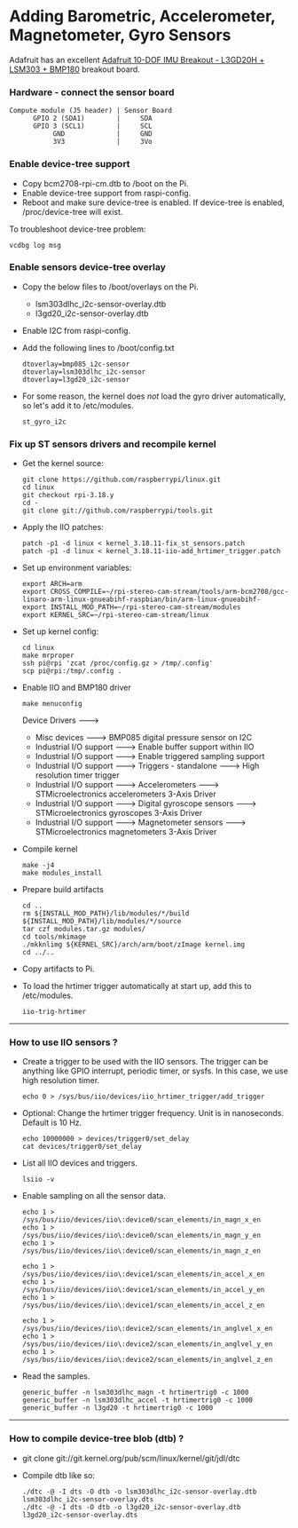 # Adding Barometric, Accelerometer, Magnetometer, Gyro Sensors

Adafruit has an excellent [Adafruit 10-DOF IMU Breakout - L3GD20H + LSM303 + BMP180](http://www.adafruit.com/product/1604) breakout board.

### Hardware - connect the sensor board

```
Compute module (J5 header) | Sensor Board
      GPIO 2 (SDA1)        |     SDA
      GPIO 3 (SCL1)        |     SCL
           GND             |     GND
           3V3             |     3Vo
```

### Enable device-tree support

* Copy bcm2708-rpi-cm.dtb to /boot on the Pi.
* Enable device-tree support from raspi-config.
* Reboot and make sure device-tree is enabled. If device-tree is enabled, /proc/device-tree will exist.

To troubleshoot device-tree problem:

```
vcdbg log msg
```

### Enable sensors device-tree overlay

* Copy the below files to /boot/overlays on the Pi.
    * lsm303dlhc_i2c-sensor-overlay.dtb
    * l3gd20_i2c-sensor-overlay.dtb
* Enable I2C from raspi-config.
* Add the following lines to /boot/config.txt

    ```
    dtoverlay=bmp085_i2c-sensor
    dtoverlay=lsm303dlhc_i2c-sensor
    dtoverlay=l3gd20_i2c-sensor
    ```

* For some reason, the kernel does *not* load the gyro driver automatically, so let's add it to /etc/modules.

    ```
    st_gyro_i2c
    ```

### Fix up ST sensors drivers and recompile kernel

* Get the kernel source:

    ```
    git clone https://github.com/raspberrypi/linux.git
    cd linux
    git checkout rpi-3.18.y
    cd -
    git clone git://github.com/raspberrypi/tools.git
    ```

* Apply the IIO patches:

    ```
    patch -p1 -d linux < kernel_3.18.11-fix_st_sensors.patch
    patch -p1 -d linux < kernel_3.18.11-iio-add_hrtimer_trigger.patch
    ```

* Set up environment variables:

    ```
    export ARCH=arm
    export CROSS_COMPILE=~/rpi-stereo-cam-stream/tools/arm-bcm2708/gcc-linaro-arm-linux-gnueabihf-raspbian/bin/arm-linux-gnueabihf-
    export INSTALL_MOD_PATH=~/rpi-stereo-cam-stream/modules
    export KERNEL_SRC=~/rpi-stereo-cam-stream/linux
    ```

* Set up kernel config:

    ```
    cd linux
    make mrproper
    ssh pi@rpi 'zcat /proc/config.gz > /tmp/.config'
    scp pi@rpi:/tmp/.config .
    ```

* Enable IIO and BMP180 driver

    ```
    make menuconfig
    ```

    Device Drivers  --->
    * Misc devices  --->  BMP085 digital pressure sensor on I2C
    * Industrial I/O support  --->  Enable buffer support within IIO
    * Industrial I/O support  --->  Enable triggered sampling support
    * Industrial I/O support  --->  Triggers - standalone  --->  High resolution timer trigger
    * Industrial I/O support  --->  Accelerometers  --->  STMicroelectronics accelerometers 3-Axis Driver
    * Industrial I/O support  --->  Digital gyroscope sensors  --->  STMicroelectronics gyroscopes 3-Axis Driver
    * Industrial I/O support  --->  Magnetometer sensors  --->  STMicroelectronics magnetometers 3-Axis Driver

* Compile kernel

    ```
    make -j4
    make modules_install
    ```

* Prepare build artifacts

    ```
    cd ..
    rm ${INSTALL_MOD_PATH}/lib/modules/*/build ${INSTALL_MOD_PATH}/lib/modules/*/source
    tar czf modules.tar.gz modules/
    cd tools/mkimage
    ./mkknlimg ${KERNEL_SRC}/arch/arm/boot/zImage kernel.img
    cd ../..
    ```

* Copy artifacts to Pi.

* To load the hrtimer trigger automatically at start up, add this to /etc/modules.
    ```
    iio-trig-hrtimer
    ```

---

### How to use IIO sensors ?

* Create a trigger to be used with the IIO sensors. The trigger can be anything like GPIO interrupt, periodic timer, or sysfs. In this case, we use high resolution timer.

    ```
    echo 0 > /sys/bus/iio/devices/iio_hrtimer_trigger/add_trigger
    ```

* Optional: Change the hrtimer trigger frequency. Unit is in nanoseconds. Default is 10 Hz.

    ```
    echo 10000000 > devices/trigger0/set_delay
    cat devices/trigger0/set_delay
    ```

* List all IIO devices and triggers.

    ```
    lsiio -v
    ```

* Enable sampling on all the sensor data.

    ```
    echo 1 > /sys/bus/iio/devices/iio\:device0/scan_elements/in_magn_x_en
    echo 1 > /sys/bus/iio/devices/iio\:device0/scan_elements/in_magn_y_en
    echo 1 > /sys/bus/iio/devices/iio\:device0/scan_elements/in_magn_z_en

    echo 1 > /sys/bus/iio/devices/iio\:device1/scan_elements/in_accel_x_en
    echo 1 > /sys/bus/iio/devices/iio\:device1/scan_elements/in_accel_y_en
    echo 1 > /sys/bus/iio/devices/iio\:device1/scan_elements/in_accel_z_en

    echo 1 > /sys/bus/iio/devices/iio\:device2/scan_elements/in_anglvel_x_en
    echo 1 > /sys/bus/iio/devices/iio\:device2/scan_elements/in_anglvel_y_en
    echo 1 > /sys/bus/iio/devices/iio\:device2/scan_elements/in_anglvel_z_en
    ```

* Read the samples.

    ```
    generic_buffer -n lsm303dlhc_magn -t hrtimertrig0 -c 1000
    generic_buffer -n lsm303dlhc_accel -t hrtimertrig0 -c 1000
    generic_buffer -n l3gd20 -t hrtimertrig0 -c 1000
    ```

---

### How to compile device-tree blob (dtb) ?

* git clone git://git.kernel.org/pub/scm/linux/kernel/git/jdl/dtc
* Compile dtb like so:

    ```
    ./dtc -@ -I dts -O dtb -o lsm303dlhc_i2c-sensor-overlay.dtb lsm303dlhc_i2c-sensor-overlay.dts
    ./dtc -@ -I dts -O dtb -o l3gd20_i2c-sensor-overlay.dtb     l3gd20_i2c-sensor-overlay.dts
    ```

